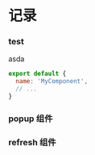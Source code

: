 # 记录

### test

<div>asda</div>

```js
export default {
  name: 'MyComponent',
  // ...
}
```

### popup 组件

<vp-demo  path="popup/test.vue" />

### refresh 组件

<vp-demo  path="refresh/base.vue" />
